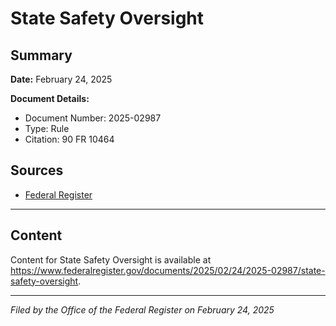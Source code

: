 # State Safety Oversight

## Summary

**Date:** February 24, 2025

**Document Details:**
- Document Number: 2025-02987
- Type: Rule
- Citation: 90 FR 10464

## Sources
- [Federal Register](https://www.federalregister.gov/documents/2025/02/24/2025-02987/state-safety-oversight)

---

## Content

Content for State Safety Oversight is available at https://www.federalregister.gov/documents/2025/02/24/2025-02987/state-safety-oversight.

---

*Filed by the Office of the Federal Register on February 24, 2025*

